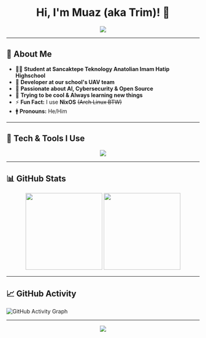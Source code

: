 <h1 align="center"> Hi, I'm Muaz (aka Trim)! 👋</h1>
<p align="center">
  <img src="https://readme-typing-svg.herokuapp.com?color=%23F7AB00&size=22&center=true&vCenter=true&lines=Developer;+Tech+Enthusiast;+UAV+Team+Member;+Linux+Enjoyer" />
</p>

---

## 🤵 About Me  
- 👨‍🎓 **Student at Sancaktepe Teknology Anatolian Imam Hatip Highschool**  
- 🔭 **Developer at our school's UAV team**  
- 🤖 **Passionate about AI, Cybersecurity & Open Source**  
- 🤫 **Trying to be cool & Always learning new things**  
- ⚡ **Fun Fact:** I use **NixOS** ~~(Arch Linux BTW)~~  
- 🚹 **Pronouns:** He/Him  

---

## 🚀 Tech & Tools I Use  

<p align="center">
  <a href="https://skillicons.dev">
    <img src="https://skillicons.dev/icons?i=nix,linux,git,github,neovim,python,rust,C,markdown,opencv" />
  </a>
</p>

---

## 📊 GitHub Stats  

<p align="center">
  <img src="https://github-readme-stats.vercel.app/api/top-langs/?username=rootrim&layout=compact&theme=gruvbox&langs_count=8" height="200" />
  <img src="https://github-readme-stats.vercel.app/api?username=rootrim&show_icons=true&theme=gruvbox&hide=prs" height="200" />
</p>

---

## 📈 GitHub Activity  

![GitHub Activity Graph](https://github-readme-activity-graph.vercel.app/graph?username=rootrim&theme=gruvbox)

---

<p align="center">
  <img src="https://komarev.com/ghpvc/?username=rootrim&color=blue" />
</p>
